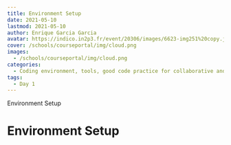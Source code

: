 ```yaml
---
title: Environment Setup
date: 2021-05-10
lastmod: 2021-05-10
author: Enrique Garcia Garcia
avatar: https://indico.in2p3.fr/event/20306/images/6623-img251%20copy.jpeg
cover: /schools/courseportal/img/cloud.png
images:
  - /schools/courseportal/img/cloud.png
categories:
  - Coding environment, tools, good code practice for collaborative and continuous developments
tags:
  - Day 1
---
```


Environment Setup

<!--more-->
<!---->

<!-- Dear instructor:
* The dates at the top of this markdown (.md) document will help order the classes in the portal.
Please, if you don't need to, do not change the one that is now.
* Take into account that there is a feature in the dates: if you use a date in the future, the class will be not visible in the portal until the date you have assigned.
* You can create dedicated folders if you need to.
* But if you simply need to add some pictures, you can use the folder ../static/img/ mentioned at the top as /schools/courseportal/img/
-->

<!---->

# Environment Setup
